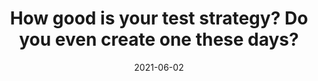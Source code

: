 ---
categories:
- Software Testing
date: '2021-06-02'
title: How good is your test strategy? Do you even create one these days?
---